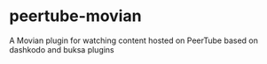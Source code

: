 # peertube-movian
A Movian plugin for watching content hosted on PeerTube
based on dashkodo and buksa plugins
